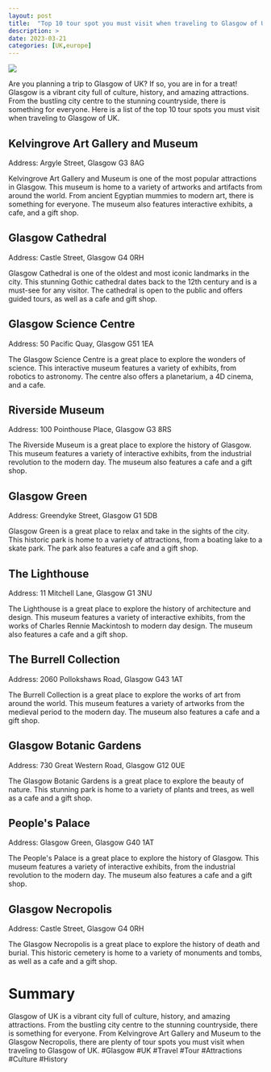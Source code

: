 ```yaml
---
layout: post
title:  "Top 10 tour spot you must visit when traveling to Glasgow of UK"
description: >
date: 2023-03-21
categories: [UK,europe]
---
```

<img src="https://images.unsplash.com/photo-1558981852-426c6c22a060?ixlib=rb-1.2.1&ixid=eyJhcHBfaWQiOjEyMDd9&auto=format&fit=crop&w=1050&q=80">

Are you planning a trip to Glasgow of UK? If so, you are in for a treat! Glasgow is a vibrant city full of culture, history, and amazing attractions. From the bustling city centre to the stunning countryside, there is something for everyone. Here is a list of the top 10 tour spots you must visit when traveling to Glasgow of UK.

## Kelvingrove Art Gallery and Museum

Address: Argyle Street, Glasgow G3 8AG

Kelvingrove Art Gallery and Museum is one of the most popular attractions in Glasgow. This museum is home to a variety of artworks and artifacts from around the world. From ancient Egyptian mummies to modern art, there is something for everyone. The museum also features interactive exhibits, a cafe, and a gift shop.

## Glasgow Cathedral

Address: Castle Street, Glasgow G4 0RH

Glasgow Cathedral is one of the oldest and most iconic landmarks in the city. This stunning Gothic cathedral dates back to the 12th century and is a must-see for any visitor. The cathedral is open to the public and offers guided tours, as well as a cafe and gift shop.

## Glasgow Science Centre

Address: 50 Pacific Quay, Glasgow G51 1EA

The Glasgow Science Centre is a great place to explore the wonders of science. This interactive museum features a variety of exhibits, from robotics to astronomy. The centre also offers a planetarium, a 4D cinema, and a cafe.

## Riverside Museum

Address: 100 Pointhouse Place, Glasgow G3 8RS

The Riverside Museum is a great place to explore the history of Glasgow. This museum features a variety of interactive exhibits, from the industrial revolution to the modern day. The museum also features a cafe and a gift shop.

## Glasgow Green

Address: Greendyke Street, Glasgow G1 5DB

Glasgow Green is a great place to relax and take in the sights of the city. This historic park is home to a variety of attractions, from a boating lake to a skate park. The park also features a cafe and a gift shop.

## The Lighthouse

Address: 11 Mitchell Lane, Glasgow G1 3NU

The Lighthouse is a great place to explore the history of architecture and design. This museum features a variety of interactive exhibits, from the works of Charles Rennie Mackintosh to modern day design. The museum also features a cafe and a gift shop.

## The Burrell Collection

Address: 2060 Pollokshaws Road, Glasgow G43 1AT

The Burrell Collection is a great place to explore the works of art from around the world. This museum features a variety of artworks from the medieval period to the modern day. The museum also features a cafe and a gift shop.

## Glasgow Botanic Gardens

Address: 730 Great Western Road, Glasgow G12 0UE

The Glasgow Botanic Gardens is a great place to explore the beauty of nature. This stunning park is home to a variety of plants and trees, as well as a cafe and a gift shop.

## People's Palace

Address: Glasgow Green, Glasgow G40 1AT

The People's Palace is a great place to explore the history of Glasgow. This museum features a variety of interactive exhibits, from the industrial revolution to the modern day. The museum also features a cafe and a gift shop.

## Glasgow Necropolis

Address: Castle Street, Glasgow G4 0RH

The Glasgow Necropolis is a great place to explore the history of death and burial. This historic cemetery is home to a variety of monuments and tombs, as well as a cafe and a gift shop.

# Summary

Glasgow of UK is a vibrant city full of culture, history, and amazing attractions. From the bustling city centre to the stunning countryside, there is something for everyone. From Kelvingrove Art Gallery and Museum to the Glasgow Necropolis, there are plenty of tour spots you must visit when traveling to Glasgow of UK. #Glasgow #UK #Travel #Tour #Attractions #Culture #History